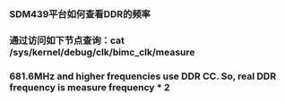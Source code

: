### SDM439平台如何查看DDR的频率
### 通过访问如下节点查询：cat /sys/kernel/debug/clk/bimc_clk/measure
### 681.6MHz and higher frequencies use DDR CC. So, real DDR frequency is measure frequency * 2  